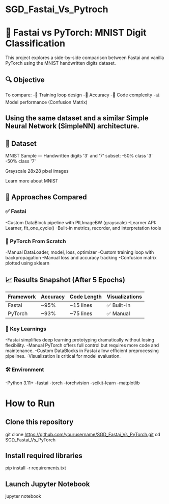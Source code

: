 # SGD_Fastai_Vs_Pytroch

# 🧠 Fastai vs PyTorch: MNIST Digit Classification

This project explores a side-by-side comparison between Fastai and vanilla PyTorch using the MNIST handwritten digits dataset.

## 🔍 Objective
To compare:
-🚀 Training loop design
-🎯 Accuracy
-🔧 Code complexity
-📊 Model performance (Confusion Matrix)

Using the same dataset and a similar Simple Neural Network (SimpleNN) architecture.
---
## 📁 Dataset
MNIST Sample — Handwritten digits '3' and '7' subset:
-50% class '3'
-50% class '7'

Grayscale 28x28 pixel images

Learn more about MNIST

## 🧪 Approaches Compared
### ✅ Fastai
-Custom DataBlock pipeline with PILImageBW (grayscale)
-Learner API: Learner, fit_one_cycle()
-Built-in metrics, recorder, and interpretation tools

### 🧱 PyTorch From Scratch
-Manual DataLoader, model, loss, optimizer
-Custom training loop with backpropagation
-Manual loss and accuracy tracking
-Confusion matrix plotted using sklearn

## 📈 Results Snapshot (After 5 Epochs)

|Framework	| Accuracy	| Code Length	| Visualizations|
|-----------|-----------|-------------|---------------|
|Fastai     |	~95%      |	~15 lines   |	✅ Built-in   |
|PyTorch    |	~93%      | ~75 lines   |	✅ Manual     |


### 🧠 Key Learnings
-Fastai simplifies deep learning prototyping dramatically without losing flexibility.
-Manual PyTorch offers full control but requires more code and maintenance.
-Custom DataBlocks in Fastai allow efficient preprocessing pipelines.
-Visualization is critical for model evaluation.

### 🛠️ Environment
-Python 3.11+
-fastai
-torch
-torchvision
-scikit-learn
-matplotlib


# How to Run
## Clone this repository
git clone https://github.com/yourusername/SGD_Fastai_Vs_PyTorch.git
cd SGD_Fastai_Vs_PyTorch

## Install required libraries
pip install -r requirements.txt

## Launch Jupyter Notebook
jupyter notebook
